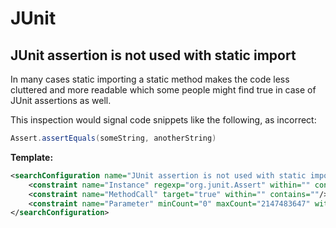 # JUnit

## JUnit assertion is not used with static import

In many cases static importing a static method makes the code less cluttered and more readable which some people might find true in case of JUnit assertions as well.

This inspection would signal code snippets like the following, as incorrect:

```java
Assert.assertEquals(someString, anotherString)
```

**Template:**

```xml
<searchConfiguration name="JUnit assertion is not used with static import" text="$Instance$.$MethodCall$($Parameter$)" recursive="false" caseInsensitive="true" type="JAVA">
    <constraint name="Instance" regexp="org.junit.Assert" within="" contains=""/>
    <constraint name="MethodCall" target="true" within="" contains=""/>
    <constraint name="Parameter" minCount="0" maxCount="2147483647" within="" contains=""/>
</searchConfiguration>
```
